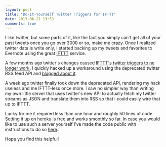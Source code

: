 ```yaml
---
layout: post
title: "Do-It-Yourself Twitter Triggers for IFTTT"
date: 2013-06-21 13:59
comments: true
---
```


I like twitter, but some parts of it, like the fact you simply can't get all of your past tweets once you go over 3000 or so, make me crazy. Once I realized twitter data is write only, I started backing up my tweets and favorites to Evernote using the great [IFTTT](http://ifttt.com) service.

A few months ago twitter's changes caused [IFTTT's twitter triggers to no longer work](http://thenextweb.com/apps/2012/09/20/ifttt-removes-twitter-triggers-comply-new-api-policies/). I quickly hacked up a workaround using the deprecated twitter RSS feed API and [blogged about it](http://www.codelord.net/2012/10/12/poor-mans-ifttt-twitter-triggers/).

A week ago twitter finally took down the deprecated API, rendering my hack useless and me IFTTT-less once more. I saw no simpler way than writing my own little server that uses twitter's new API to actually fetch my twitter streams as JSON and translate them into RSS so that I could easily wire that up to IFTTT.

Lucky for me it required less than one hour and roughly 50 lines of code. Setting it up on heroku is free and works smoothly so far. In case you would like to use such a server yourself I've made the code public with instructions to do so [here](https://github.com/abyx/fweets).

Hope you find this helpful!
